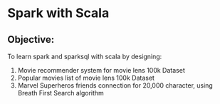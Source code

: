 Spark with Scala
=====================

Objective:
----------
To learn spark and sparksql with scala by designing:
1. Movie recommender system for movie lens 100k Dataset
2. Popular movies list of movie lens 100k Dataset
3. Marvel Superheros friends connection for 20,000 character, using Breath First Search algorithm 
